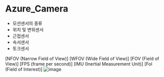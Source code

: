 # Azure_Camera

- 모션센서의 종류
 - 위치 및 변위센서
 - 근접센서
 - 속서센서
 - 토크센서

[NFOV (Narrow Field of View)]
[WFOV (Wide Field of View)]
[FOV (Field of View)]
[FPS (frame per second)]
[IMU (Inertial Measurement Unit)]
[FoI (Field of Interest)]
![image](https://user-images.githubusercontent.com/90364187/178386415-a93bc1f4-f564-4719-921a-dcd1a4da4401.png)
